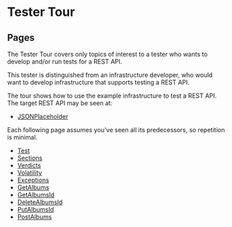 # Tester Tour

## Pages

The Tester Tour covers only topics of interest to a tester who wants to develop and/or run tests for a REST API.

This tester is distinguished from an infrastructure developer, who would want to develop infrastructure that supports testing a REST API.

The tour shows how to use the example infrastructure to test a REST API.  The target REST API may be seen at:

- [JSONPlaceholder](https://jsonplaceholder.typicode.com)

Each following page assumes you've seen all its predecessors, so repetition is minimal.

- [Test](c:/Users/Burdette/Documents/GitHub/RubyTest/examples/rest_api/tester_tour/md_files/Test.md)
- [Sections](c:/Users/Burdette/Documents/GitHub/RubyTest/examples/rest_api/tester_tour/md_files/Sections.md)
- [Verdicts](c:/Users/Burdette/Documents/GitHub/RubyTest/examples/rest_api/tester_tour/md_files/Verdicts.md)
- [Volatility](c:/Users/Burdette/Documents/GitHub/RubyTest/examples/rest_api/tester_tour/md_files/Volatility.md)
- [Exceptions](c:/Users/Burdette/Documents/GitHub/RubyTest/examples/rest_api/tester_tour/md_files/Exceptions.md)
- [GetAlbums](c:/Users/Burdette/Documents/GitHub/RubyTest/examples/rest_api/tester_tour/md_files/GetAlbums.md)
- [GetAlbumsId](c:/Users/Burdette/Documents/GitHub/RubyTest/examples/rest_api/tester_tour/md_files/GetAlbumsId.md)
- [DeleteAlbumsId](c:/Users/Burdette/Documents/GitHub/RubyTest/examples/rest_api/tester_tour/md_files/DeleteAlbumsId.md)
- [PutAlbumsId](c:/Users/Burdette/Documents/GitHub/RubyTest/examples/rest_api/tester_tour/md_files/PutAlbumsId.md)
- [PostAlbums](c:/Users/Burdette/Documents/GitHub/RubyTest/examples/rest_api/tester_tour/md_files/PostAlbums.md)
